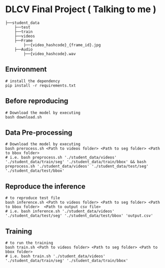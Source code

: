 # DLCV Final Project ( Talking to me )

```
├──student_data
    ├──test
    ├──train
    ├──videos
    ├──Frame
        ├──{video_hashcode}_{frame_id}.jpg
    ├──Audio
        ├──{video_hashcode}.wav
```

## Environment

```shell
# install the dependency
pip install -r requirements.txt
```

## Before reproducing

```shell
# Download the model by executing
bash download.sh
```

## Data Pre-processing

```shell
# Download the model by executing
bash prerocess.sh <Path to videos folder> <Path to seg folder> <Path to bbox folder>
# i.e. bash preprocess.sh './student_data/videos' './student_data/train/seg' './student_data/train/bbox' && bash preprocess.sh './student_data/videos' './student_data/test/seg' './student_data/test/bbox'
```

## Reproduce the inference

```shell
# to reproduce test file
bash inference.sh <Path to videos folder> <Path to seg folder> <Path to bbox folder>  <Path to output csv file>
# i.e. bash inference.sh './student_data/videos' './student_data/test/seg' './student_data/test/bbox' 'output.csv'
```

## Training

```shell
# to run the training
bash train.sh <Path to videos folder> <Path to seg folder> <Path to bbox folder>
# i.e. bash train.sh './student_data/videos' './student_data/train/seg' './student_data/train/bbox'
```
